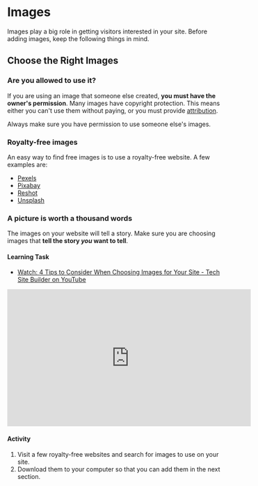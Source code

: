 # Images
Images play a big role in getting visitors interested in your site. Before adding images, keep the following things in mind.

## Choose the Right Images

### Are you allowed to use it?
If you are using an image that someone else created, **you must have the owner's permission**. Many images have copyright protection. This means  either you can't use them without paying, or you must provide [attribution](https://en.wikipedia.org/wiki/Attribution_(copyright)).

Always make sure you have permission to use someone else's images.

### Royalty-free images
An easy way to find free images is to use a royalty-free website. A few examples are:
- [Pexels](https://www.pexels.com/)
- [Pixabay](https://pixabay.com/)
- [Reshot](https://pixabay.com/)
- [Unsplash](https://unsplash.com/)

### A picture is worth a thousand words
The images on your website will tell a story. Make sure you are choosing images that **tell the story *you* want to tell**.

#### Learning Task
- [Watch: 4 Tips to Consider When Choosing Images for Your Site - Tech Site Builder on YouTube](https://youtu.be/KSGhs71api4)

<iframe width="560" height="315" src="https://www.youtube.com/embed/FjJbocDhTuA" frameborder="0" allow="accelerometer; autoplay; encrypted-media; gyroscope; picture-in-picture" allowfullscreen></iframe>

#### Activity
1. Visit a few royalty-free websites and search for images to use on your site.
1. Download them to your computer so that you can add them in the next section.
